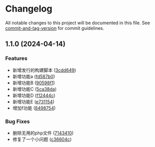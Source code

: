 # Changelog

All notable changes to this project will be documented in this file. See [commit-and-tag-version](https://github.com/absolute-version/commit-and-tag-version) for commit guidelines.

## 1.1.0 (2024-04-14)


### Features

* 新增发行的构建脚本 ([3cdd649](https://github.com/Geeklu/vitepress/commit/3cdd6496a01176d14a7721ff3283a8f4cca640fc))
* 新增功能a ([fd587b0](https://github.com/Geeklu/vitepress/commit/fd587b0bfbade2999ce5ef796991a979b6b2b4c9))
* 新增功能B ([90598f1](https://github.com/Geeklu/vitepress/commit/90598f12d16de22ee0efbc3db3c8ccf78d84b593))
* 新增功能C ([5ca38da](https://github.com/Geeklu/vitepress/commit/5ca38da34c2eab0ccf4c08e6f03797806db1d10b))
* 新增功能D ([f12444c](https://github.com/Geeklu/vitepress/commit/f12444cec9c06720eb75a06770d31774b741dd11))
* 新增功能E ([e731154](https://github.com/Geeklu/vitepress/commit/e73115474485cb06b5d728e058825d04ccb62765))
* 增加f功能 ([8498754](https://github.com/Geeklu/vitepress/commit/84987549f3b08bf27f6850e569a32c19deabc31f))


### Bug Fixes

* 删除无用的php文件 ([7143410](https://github.com/Geeklu/vitepress/commit/714341036c2c3f288fd82e7fc86f085cc08333e4))
* 修复了一个小问题 ([c36604c](https://github.com/Geeklu/vitepress/commit/c36604c971ff12d8f4dd6f24a6e75ca8e1976d48))
